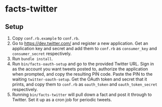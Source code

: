 facts-twitter
=============

Setup
-----

1. Copy `conf.rb.example` to `conf.rb`.
2. Go to https://dev.twitter.com/ and register a new application. Get an application key and secret and add them to `conf.rb` as `consumer_key` and `consumer_secret` respectively.
3. Run `bundle install`.
4. Run `bin/facts-oauth-setup` and go to the provided Twitter URL. Sign in as the account you want tweets posted to, authorize the application when prompted, and copy the resulting PIN code. Paste the PIN to the waiting `twitter-oauth-setup`. Get the OAuth token and secret that it prints, and copy them to `conf.rb` as `oauth_token` and `oauth_token_secret` respectively.
5. Running `bin/facts-twitter` will pull down a fact and post it through to Twitter. Set it up as a cron job for periodic tweets.
